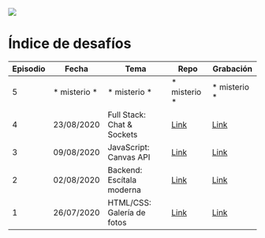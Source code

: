 ![](https://static-cdn.jtvnw.net/jtv_user_pictures/fb425ddf-5e67-4c84-9210-8065809675f7-profile_banner-480.png)

# Índice de desafíos

| Episodio | Fecha        | Tema                        | Repo                                                   | Grabación                                           |
| -------- | ------------ | --------------------------- | ------------------------------------------------------ | --------------------------------------------------- |
| 5        | * misterio * | * misterio *                | * misterio *                                           | * misterio *                                        |
| 4        | 23/08/2020   | Full Stack: Chat & Sockets  | [Link](https://github.com/devoffarg/devoff-desafio-4)  | [Link](https://www.youtube.com/watch?v=8_YQWnYfbyQ) |
| 3        | 09/08/2020   | JavaScript: Canvas API      | [Link](https://github.com/devoffarg/devoff-desafio-3)  | [Link](https://www.youtube.com/watch?v=qS6kC-EIJoE) |
| 2        | 02/08/2020   | Backend: Escítala moderna   | [Link](https://github.com/devoffarg/devoff-desafio-2)  | [Link](https://www.youtube.com/watch?v=faWzzapWFZc) |
| 1        | 26/07/2020   | HTML/CSS: Galería de fotos  | [Link](https://github.com/devoffarg/devoff-desafio-1)  | [Link](https://www.youtube.com/watch?v=SHMmgA1hPGY) |

